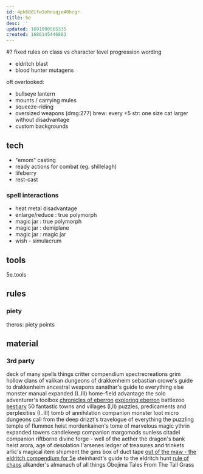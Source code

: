 ```yaml
---
id: 4pk6881fw1ohniqje40hcgr
title: 5e
desc: ''
updated: 1691090565335
created: 1686145446883
---
```


#? fixed rules on class vs character level progression wording
- eldritch blast
- blood hunter mutagens

oft overlooked:
- bullseye lantern
- mounts / carrying mules
- squeeze-riding
- oversized weapons (dmg:277)
  brew: every +5 str: one size cat larger without disadvantage
- custom backgrounds

## tech
- "emom" casting
- ready actions for combat (eg. shillelagh)
- lifeberry
- rest-cast

### spell interactions
- heat metal disadvantage
- enlarge/reduce : true polymorph
- magic jar : true polymorph
- magic jar : demiplane
- magic jar : magic jar
- wish - simulacrum

## tools
5e.tools

## rules
### piety
theros: piety points

## material
### 3rd party
deck of many
  spells
  things
critter compendium
spectrecreations
grim hollow
  clans of valikan
dungeons of drakkenheim
  sebastian crowe's guide to drakkenheim
ancestral weapons
xanathar's guide to everything else
monster manual expanded (I..III)
home-field advantage
the solo adventurer's toolbox
[chronicles of eberron](https://anyflip.com/hveyv/chwx)
[exploring eberron](https://online.anyflip.com/hveyv/aafa/mobile/index.html)
battlezoo
  [bestiary](https://online.anyflip.com/hveyv/atyx/mobile/index.html)
50 fantastic towns and villages (I,II)
puzzles, predicaments and perplexities (I..III)
tomb of annihilation companion
monster loot
micro dungeons
call from the deep
drizzt's travelogue of everything
the puzzling temple of flummox heist
mordenkainen's tome of marvelous magic
ythrin expanded towers
candlekeep companion
margomods sunless citadel companion
riftborne
divine forge - well of the aether
the dragon's bank heist
arora, age of desolation
l'arsenes ledger of treasures and trinkets
arlic's magical item shipment
the gms box of duct tape
[out of the maw - the eldritch compendium for 5e](https://www.kickstarter.com/projects/spellscribegames/out-of-the-maw-the-eldritch-compendium-for-dandd-5e/posts)
steinhardt's guide to the eldritch hunt
[rule of chaos](https://www.rule-of-chaos.com/landingpage/)
alkander's almanach of all things
Obojima Tales From The Tall Grass

